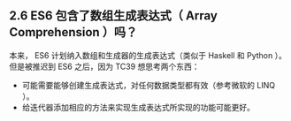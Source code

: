## 2.6 ES6 包含了数组生成表达式（ Array Comprehension ）吗？

本来， ES6 计划纳入数组和生成器的生成表达式（类似于 Haskell 和 Python ）。但是被推迟到 ES6 之后，因为 TC39 想思考两个东西：

* 可能需要能够创建生成表达式，对任何数据类型都有效（参考微软的 LINQ ）。
* 给迭代器添加相应的方法来实现生成表达式所实现的功能可能更好。